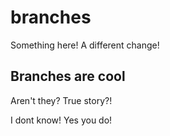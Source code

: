 # branches
Something here!
A different change!

## Branches are cool
Aren't they?
True story?!

I dont know!
Yes you do!
